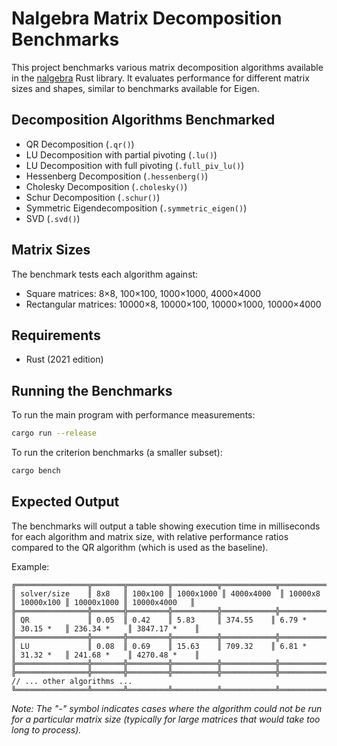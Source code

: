 # Nalgebra Matrix Decomposition Benchmarks

This project benchmarks various matrix decomposition algorithms available in the [nalgebra](https://nalgebra.org/) Rust library. It evaluates performance for different matrix sizes and shapes, similar to benchmarks available for Eigen.

## Decomposition Algorithms Benchmarked

- QR Decomposition (`.qr()`)
- LU Decomposition with partial pivoting (`.lu()`)
- LU Decomposition with full pivoting (`.full_piv_lu()`)
- Hessenberg Decomposition (`.hessenberg()`)
- Cholesky Decomposition (`.cholesky()`)
- Schur Decomposition (`.schur()`)
- Symmetric Eigendecomposition (`.symmetric_eigen()`)
- SVD (`.svd()`)

## Matrix Sizes

The benchmark tests each algorithm against:

- Square matrices: 8×8, 100×100, 1000×1000, 4000×4000
- Rectangular matrices: 10000×8, 10000×100, 10000×1000, 10000×4000

## Requirements

- Rust (2021 edition)

## Running the Benchmarks

To run the main program with performance measurements:

```sh
cargo run --release
```

To run the criterion benchmarks (a smaller subset):

```sh
cargo bench
```

## Expected Output

The benchmarks will output a table showing execution time in milliseconds for each algorithm and matrix size, with relative performance ratios compared to the QR algorithm (which is used as the baseline).

Example:

```
╔════════════════╦═══════╦═════════╦══════════╦════════════╦═══════════╦════════════╦═════════════╦══════════════╗
║ solver/size    ║ 8x8   ║ 100x100 ║ 1000x1000 ║ 4000x4000  ║ 10000x8  ║ 10000x100 ║ 10000x1000 ║ 10000x4000   ║
╠════════════════╬═══════╬═════════╬══════════╬════════════╬═══════════╬════════════╬═════════════╬══════════════╣
║ QR             ║ 0.05  ║ 0.42    ║ 5.83     ║ 374.55    ║ 6.79 *    ║ 30.15 *   ║ 236.34 *    ║ 3847.17 *    ║
╠════════════════╬═══════╬═════════╬══════════╬════════════╬═══════════╬════════════╬═════════════╬══════════════╣
║ LU             ║ 0.08  ║ 0.69    ║ 15.63    ║ 709.32    ║ 6.81 *    ║ 31.32 *   ║ 241.68 *    ║ 4270.48 *    ║
╠════════════════╬═══════╬═════════╬══════════╬════════════╬═══════════╬════════════╬═════════════╬══════════════╣
╠════════════════╬═══════╬═════════╬══════════╬════════════╬═══════════╬════════════╬═════════════╬══════════════╣
// ... other algorithms ...
╚════════════════╩═══════╩═════════╩══════════╩════════════╩═══════════╩════════════╩═════════════╩══════════════╝
```

*Note: The "-" symbol indicates cases where the algorithm could not be run for a particular matrix size (typically for large matrices that would take too long to process).* 